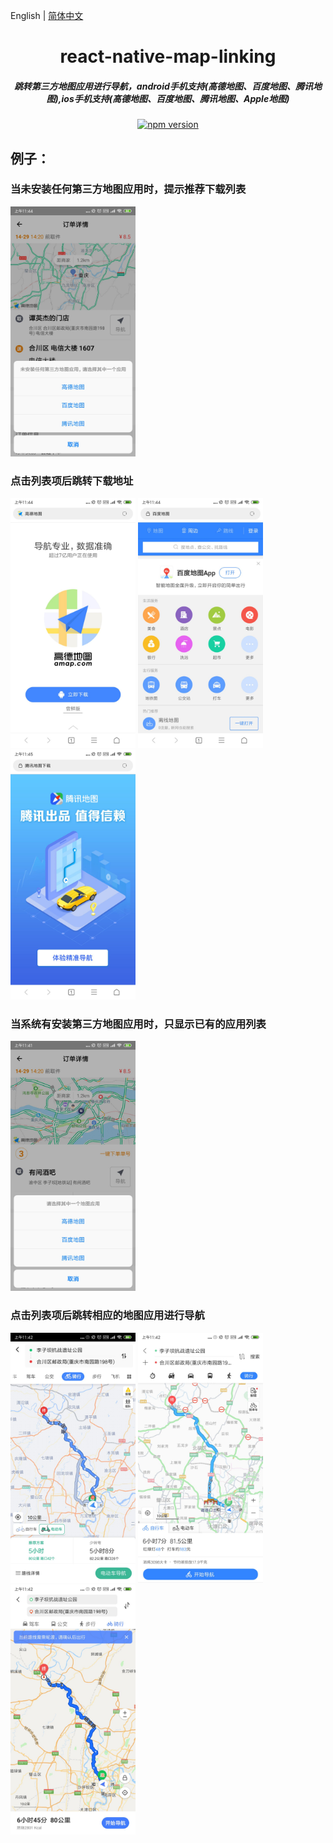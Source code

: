 English | [简体中文](./README.zh-CN.md)

<div align="center">

  # react-native-map-linking

  ##### 跳转第三方地图应用进行导航，android手机支持(高德地图、百度地图、腾讯地图),ios手机支持(高德地图、百度地图、腾讯地图、Apple地图)

[![npm version](https://img.shields.io/npm/v/@iwubida/react-native-map-linking.svg?style=flat)](https://www.npmjs.com/package/@iwubida/react-native-map-linking)

</div>

## 例子：

### 当未安装任何第三方地图应用时，提示推荐下载列表
<img src="/resource/android-no-map.jpg" height="400px">

### 点击列表项后跳转下载地址
<img src="/resource/android-install-gaode.jpg" height="400px">

<img src="/resource/android-install-baidu.jpg" height="400px">

<img src="/resource/android-install-qq.jpg" height="400px">

### 当系统有安装第三方地图应用时，只显示已有的应用列表
<img src="/resource/android-list.jpg" height="400px">

### 点击列表项后跳转相应的地图应用进行导航
<img src="/resource/android-gaode.jpg" height="400px">

<img src="/resource/android-baidu.jpg" height="400px">

<img src="/resource/android-qq.jpg" height="400px">